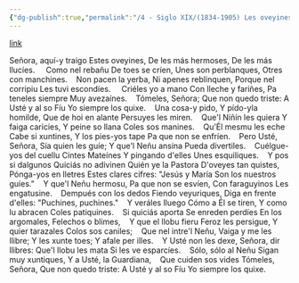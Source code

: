 ```yaml
---
{"dg-publish":true,"permalink":"/4 - Siglo XIX/(1834-1905) Les oveyines/","tags":["#Siglo_19","central","Manuel_Fernández_de_Castro_y_Menéndez_Hevia","escrito","Oviedo","poema"]}
---
```


[link](https://asturies.com/sites/default/files/escritores/lesoveyines.txt)

Señora, aquí-y traigo 
Estes oveyines, 
De les más hermoses, 
De les más llucíes.
    Como nel rebañu 
De toes se críen, 
Unes son perblanques, 
Otres con manchines.
   Non pacen la yerba, 
Ni apenes reblinquen, 
Porque nel corripiu 
Les tuvi escondíes.
    Criéles yo a mano 
Con lleche y fariñes, 
Pa teneles siempre 
Muy avezaínes.
   Tómeles, Señora; 
Que non quedo triste: 
A Usté y al so Fíu 
Yo siempre los quixe.
   Una cosa-y pido,
Y pído-yla homilde, 
Que de hoi en alante 
Persuyes les miren.
   Que'l Niñín les quiera 
Y faiga caricies, 
Y peine so llana 
Coles sos manines.
   Qu'Él mesmu les eche 
Cabe si xuntines, 
Y los pies-yos tape 
Pa que non se enfríen.
   Pero Usté, Señora, 
Sía quien les guíe; 
Y que'l Neñu ansina 
Pueda divertiles.
   Cuélgue-yos del cuellu 
Cintes Mateínes 
Y pingando d'elles 
Unes esquiliques.
   Y pos si dalgunos 
Quiciás no adivinen 
Quién ye la Pastora 
D'oveyes tan quistes,
   Pónga-yos en lletres 
Estes clares cifres: 
"Jesús y María
Son los nuestros guíes."
   Y que'l Neñu hermosu, 
Pa que non se esvíen, 
Con faraguyinos 
Les engatusine.
   Dempués con los dedos 
Fiendo veyuriques, 
Diga en frente d'elles: 
"Puchines, puchines."
   Y veráles lluego 
Cómo a Él se tiren,
Y como lu abracen 
Coles patiquines.
   Si quiciás aporta 
Se enreden perdíes 
En los argomales, 
Felechos o blimes,
   Y que el llobu fieru 
Feroz les persigue, 
Y quier tarazales 
Colos sos caniles;
   Que nel intre'l Neñu, 
Vaiga y me les llibre; 
Y les xunte toes; 
Y afale per illes.
   Y Usté non les dexe, 
Señora, dir llibres: 
Que'l llobu les mata 
Si les ve esparcíes.
   Sólo, sólo al Neñu
Sigan muy xuntiques,
Y a Usté, la Guardiana,
   Que cuiden sos vides 
Tómeles, Señora,
Que non quedo triste:
A Usté y al so Fíu
Yo siempre los quixe.
